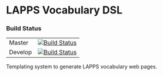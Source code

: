 # LAPPS Vocabulary DSL

### Build Status

| | |
|:------|:-------|
| Master | [![Build Status](https://travis-ci.org/oanc/lapps-vocab.svg?branch=master)](https://travis-ci.org/oanc/lapps-vocab) |
| Develop | [![Build Status](https://travis-ci.org/oanc/lapps-vocab.svg?branch=develop)](https://travis-ci.org/oanc/lapps-vocab) |

Templating system to generate LAPPS vocabulary web pages.
